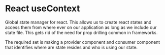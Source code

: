 # React useContext

Global state manager for react. This allows us to create react states and access them from where ever on our application as long as we include our state file. This gets rid of the need for prop drilling common in frameworks.

The required set is making a provider component and consumer component that identifies where are state resides and who is using our state.
